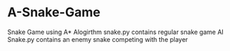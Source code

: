 # A-Snake-Game
Snake Game using A* Alogirthm
snake.py contains regular snake game
AI Snake.py contains an enemy snake competing with the player 

